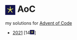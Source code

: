 # <img align="center" src="media/aoc.png" height=32> AoC
my solutions for [Advent of Code](https://adventofcode.com/)

- [2021](2021) [14<img src="media/aoc.png" height=14>]
